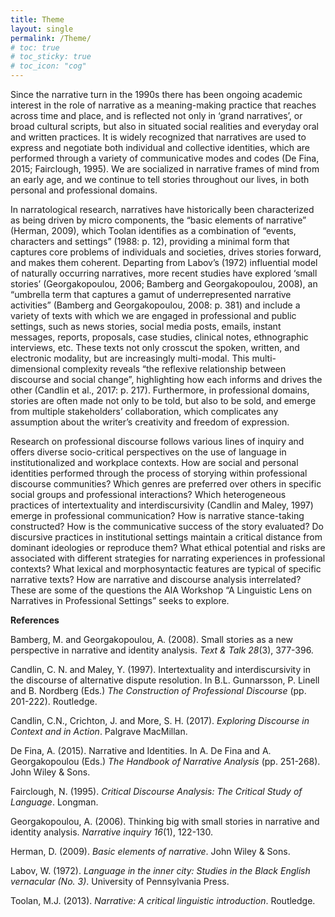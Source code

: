 ```yaml
---
title: Theme
layout: single
permalink: /Theme/
# toc: true
# toc_sticky: true
# toc_icon: "cog"
---
```


Since the narrative turn in the 1990s there has been ongoing academic interest in the role of narrative as a meaning-making practice that reaches across time and place, and is reflected not only in ‘grand narratives’, or broad cultural scripts, but also in situated social realities and everyday oral and written practices. It is widely recognized that narratives are used to express and negotiate both individual and collective identities, which are performed through a variety of communicative modes and codes (De Fina, 2015; Fairclough, 1995). We are socialized in narrative frames of mind from an early age, and we continue to tell stories throughout our lives, in both personal and professional domains.

In narratological research, narratives have historically been characterized as being driven by micro components, the “basic elements of narrative” (Herman, 2009), which Toolan identifies as a combination of “events, characters and settings” (1988: p. 12), providing a minimal form that captures core problems of individuals and societies, drives stories forward, and makes them coherent. Departing from Labov’s (1972) influential model of naturally occurring narratives, more recent studies have explored ‘small stories’ (Georgakopoulou, 2006; Bamberg and Georgakopoulou, 2008), an “umbrella term that captures a gamut of underrepresented narrative activities” (Bamberg and Georgakopoulou, 2008: p. 381) and include a variety of texts with which we are engaged in professional and public settings, such as news stories, social media posts, emails, instant messages, reports, proposals, case studies, clinical notes, ethnographic interviews, etc. These texts not only crosscut the spoken, written, and electronic modality, but are increasingly multi-modal. This multi-dimensional complexity reveals “the reflexive relationship between discourse and social change”, highlighting how each informs and drives the other (Candlin et al., 2017: p. 217). Furthermore, in professional domains, stories are often made not only to be told, but also to be sold, and emerge from multiple stakeholders’ collaboration, which complicates any assumption about the writer’s creativity and freedom of expression.

Research on professional discourse follows various lines of inquiry and offers diverse socio-critical perspectives on the use of language in institutionalized and workplace contexts. How are social and personal identities performed through the process of storying within professional discourse communities? Which genres are preferred over others in specific social groups and professional interactions? Which heterogeneous practices of intertextuality and interdiscursivity (Candlin and Maley, 1997) emerge in professional communication? How is narrative stance-taking constructed? How is the communicative success of the story evaluated? Do discursive practices in institutional settings maintain a critical distance from dominant ideologies or reproduce them? What ethical potential and risks are associated with different strategies for narrating experiences in professional contexts? What lexical and morphosyntactic features are typical of specific narrative texts? How are narrative and discourse analysis interrelated? These are some of the questions the AIA Workshop “A Linguistic Lens on Narratives in Professional Settings” seeks to explore.

**References**

Bamberg, M. and Georgakopoulou, A. (2008). Small stories as a new perspective in narrative and identity analysis. _Text & Talk_ _28_(3), 377-396.

Candlin, C. N. and Maley, Y. (1997). Intertextuality and interdiscursivity in the discourse of alternative dispute resolution. In B.L. Gunnarsson, P. Linell and B. Nordberg (Eds.) _The Construction of Professional Discourse_ (pp. 201-222). Routledge.

Candlin, C.N., Crichton, J. and More, S. H. (2017). _Exploring Discourse in Context and in Action_. Palgrave MacMillan.

De Fina, A. (2015). Narrative and Identities. In A. De Fina and A. Georgakopoulou (Eds.) _The Handbook of Narrative Analysis_ (pp. 251-268). John Wiley & Sons.

Fairclough, N. (1995). _Critical Discourse Analysis: The Critical Study of Language_. Longman.

Georgakopoulou, A. (2006). Thinking big with small stories in narrative and identity analysis. _Narrative inquiry_ _16_(1), 122-130.

Herman, D. (2009). _Basic elements of narrative_. John Wiley & Sons.

Labov, W. (1972). _Language in the inner city: Studies in the Black English vernacular (No. 3)_. University of Pennsylvania Press.

Toolan, M.J. (2013). _Narrative: A critical linguistic introduction_. Routledge.
